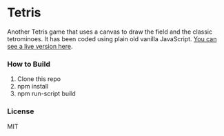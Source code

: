 # Tetris
Another Tetris game that uses a canvas to draw the field and the classic tetrominoes. It has been coded using plain old vanilla JavaScript. [You can see a live version here](https://olfran.bitbucket.io/tetris/).

### How to Build
1. Clone this repo
2. npm install
3. npm run-script build

### License
MIT
